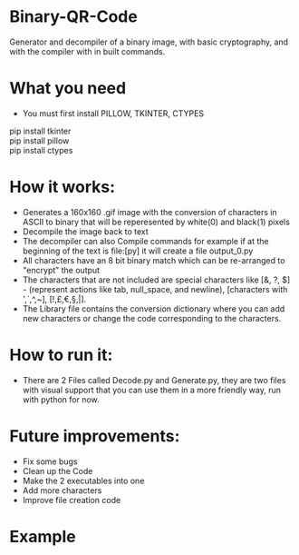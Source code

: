 # Binary-QR-Code
Generator and decompiler of a binary image, with basic cryptography, and with the compiler with in built commands.

# What you need
- You must first install PILLOW, TKINTER, CTYPES

pip install tkinter<br>
pip install pillow<br>
pip install ctypes

# How it works:
- Generates a 160x160 .gif image with the conversion of characters in ASCII to binary that will be reperesented by white(0) and black(1) pixels
- Decompile the image back to text
- The decompiler can also Compile commands for example if at the beginning of the text is file:[py] it will create a file output_0.py
- All characters have an 8 bit binary match which can be re-arranged to "encrypt" the output
- The characters that are not included are special characters like [&, ?, $] - (represent actions like tab, null_space, and newline), [characters with ',`,^,~], [!,£,€,§,|].
- The Library file contains the conversion dictionary where you can add new characters or change the code corresponding to the characters.

# How to run it:
- There are 2 Files called Decode.py and Generate.py, they are two files with visual support that you can use them in a more friendly way, run with python for now.

# Future improvements:
- Fix some bugs
- Clean up the Code
- Make the 2 executables into one
- Add more characters
- Improve file creation code

# Example
